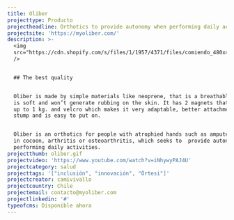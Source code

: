 ```yaml
---
title: Oliber
projecttype: Producto
projectheadline: Orthotics to provide autonomy when performing daily activities.
projectsite: 'https://myoliber.com/'
description: >-
  <img
  src="https://cdn.shopify.com/s/files/1/1957/4371/files/comiendo_480x480.gif?v=1495511591"
  />


  ## The best quality


  Oliber is made by simple materials like neoprene, that is a breathable fabric,
  is soft and won’t generate rubbing on the skin. It has 2 magnets that can hold
  up to 1 kg. and velcro which makes it very adaptable, better attachment to the
  stump and is easy to put on.


  Oliber is an orthotics for people with atrophied hands such as amputees, hand
  in cocoon, arthritis or osteoarthritis, which seeks to  provide autonomy when
  performing daily activities.
projectthumb: oliber.gif
projectvideo: 'https://www.youtube.com/watch?v=iNhywyPAJ4U'
projectcategory: salud
projecttags: '["inclusión", "innovación", "Órtesi"]'
projectcreator: camivivallo
projectcountry: Chile
projectemail: contacto@myoliber.com
projectlinkedin: '#'
typeofcms: Disponible ahora
---
```


